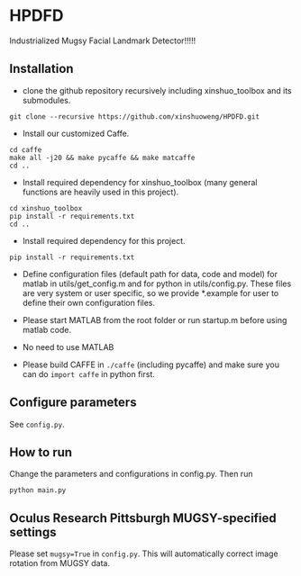 # HPDFD
Industrialized Mugsy Facial Landmark Detector!!!!!

## Installation
- clone the github repository recursively including xinshuo_toolbox and its submodules.
~~~shell
git clone --recursive https://github.com/xinshuoweng/HPDFD.git
~~~
- Install our customized Caffe.
~~~shell
cd caffe
make all -j20 && make pycaffe && make matcaffe
cd ..
~~~
- Install required dependency for xinshuo_toolbox (many general functions are heavily used in this project).
~~~shell
cd xinshuo_toolbox
pip install -r requirements.txt
cd ..
~~~
- Install required dependency for this project.
~~~shell
pip install -r requirements.txt
~~~
- Define configuration files (default path for data, code and model) for matlab in utils/get_config.m and for python in utils/config.py. These files are very system or user specific, so we provide *.example for user to define their own configuration files.
- Please start MATLAB from the root folder or run startup.m before using matlab code.

- No need to use MATLAB
- Please build CAFFE in `./caffe` (including pycaffe) and make sure you can do `import caffe` in python first.

## Configure parameters
See `config.py`.


## How to run
Change the parameters and configurations in config.py. Then run 

~~~shell
python main.py
~~~


## Oculus Research Pittsburgh MUGSY-specified settings
Please set `mugsy=True` in `config.py`. This will automatically correct image rotation from MUGSY data.
